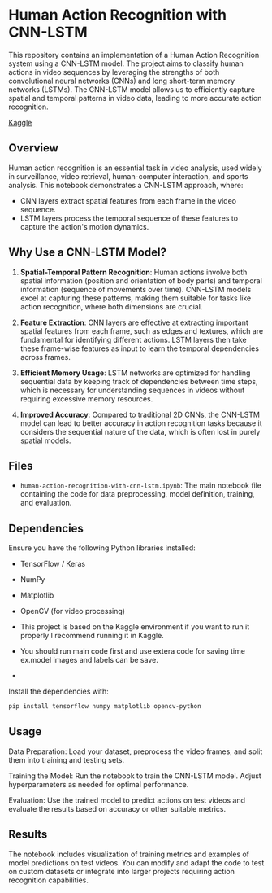 # Human Action Recognition with CNN-LSTM

This repository contains an implementation of a Human Action Recognition system using a CNN-LSTM model. The project aims to classify human actions in video sequences by leveraging the strengths of both convolutional neural networks (CNNs) and long short-term memory networks (LSTMs). The CNN-LSTM model allows us to efficiently capture spatial and temporal patterns in video data, leading to more accurate action recognition.

[Kaggle](https://www.kaggle.com/code/nimameghdadi/human-action-recognition-with-cnn-lstm)
## Overview

Human action recognition is an essential task in video analysis, used widely in surveillance, video retrieval, human-computer interaction, and sports analysis. This notebook demonstrates a CNN-LSTM approach, where:
- CNN layers extract spatial features from each frame in the video sequence.
- LSTM layers process the temporal sequence of these features to capture the action's motion dynamics.

## Why Use a CNN-LSTM Model?

1. **Spatial-Temporal Pattern Recognition**: Human actions involve both spatial information (position and orientation of body parts) and temporal information (sequence of movements over time). CNN-LSTM models excel at capturing these patterns, making them suitable for tasks like action recognition, where both dimensions are crucial.

2. **Feature Extraction**: CNN layers are effective at extracting important spatial features from each frame, such as edges and textures, which are fundamental for identifying different actions. LSTM layers then take these frame-wise features as input to learn the temporal dependencies across frames.

3. **Efficient Memory Usage**: LSTM networks are optimized for handling sequential data by keeping track of dependencies between time steps, which is necessary for understanding sequences in videos without requiring excessive memory resources.

4. **Improved Accuracy**: Compared to traditional 2D CNNs, the CNN-LSTM model can lead to better accuracy in action recognition tasks because it considers the sequential nature of the data, which is often lost in purely spatial models.

## Files

- `human-action-recognition-with-cnn-lstm.ipynb`: The main notebook file containing the code for data preprocessing, model definition, training, and evaluation.

## Dependencies

Ensure you have the following Python libraries installed:
- TensorFlow / Keras
- NumPy
- Matplotlib
- OpenCV (for video processing)
- This project is based on the Kaggle environment if you want to run it properly I recommend running it in Kaggle.

- You should run main code first and use extera code for saving time ex.model images and labels can be save.
- 
Install the dependencies with:
```bash
pip install tensorflow numpy matplotlib opencv-python
```

## Usage

Data Preparation: Load your dataset, preprocess the video frames, and split them into training and testing sets.

Training the Model: Run the notebook to train the CNN-LSTM model. Adjust hyperparameters as needed for optimal performance.

Evaluation: Use the trained model to predict actions on test videos and evaluate the results based on accuracy or other suitable metrics.

## Results
The notebook includes visualization of training metrics and examples of model predictions on test videos. You can modify and adapt the code to test on custom datasets or integrate into larger projects requiring action recognition capabilities.






